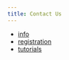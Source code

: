 ```yaml
---
title: Contact Us
---
```


* [info](mailto:info@hoti.org)
* [registration](mailto:registration@hoti.org)
* [tutorials](mailto:tutorials@hoti.org)
